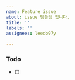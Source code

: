 ```yaml
---
name: Feature issue
about: issue 템플릿 입니다.
title: ''
labels: ''
assignees: leedo97y

---
```


### Todo

- [ ]
